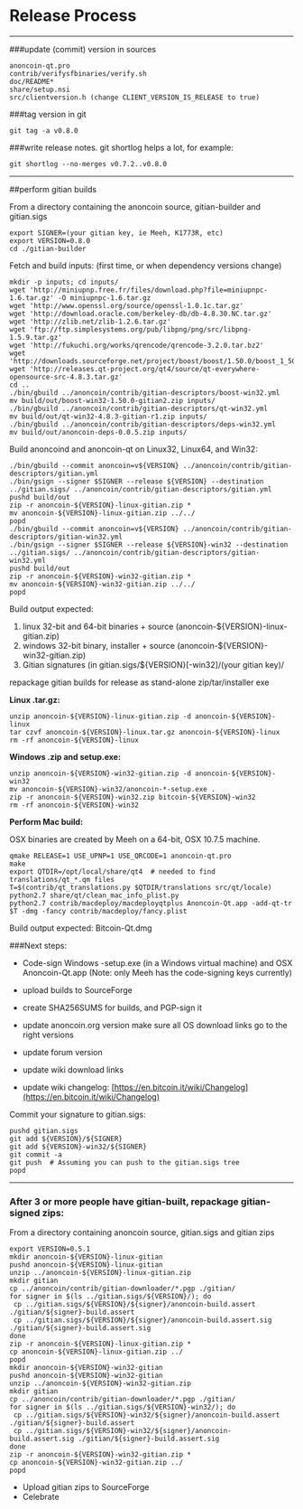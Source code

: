 Release Process
====================

* * *

###update (commit) version in sources


	anoncoin-qt.pro
	contrib/verifysfbinaries/verify.sh
	doc/README*
	share/setup.nsi
	src/clientversion.h (change CLIENT_VERSION_IS_RELEASE to true)

###tag version in git

	git tag -a v0.8.0

###write release notes. git shortlog helps a lot, for example:

	git shortlog --no-merges v0.7.2..v0.8.0

* * *

##perform gitian builds

 From a directory containing the anoncoin source, gitian-builder and gitian.sigs
  
	export SIGNER=(your gitian key, ie Meeh, K1773R, etc)
	export VERSION=0.8.0
	cd ./gitian-builder

 Fetch and build inputs: (first time, or when dependency versions change)

	mkdir -p inputs; cd inputs/
	wget 'http://miniupnp.free.fr/files/download.php?file=miniupnpc-1.6.tar.gz' -O miniupnpc-1.6.tar.gz
	wget 'http://www.openssl.org/source/openssl-1.0.1c.tar.gz'
	wget 'http://download.oracle.com/berkeley-db/db-4.8.30.NC.tar.gz'
	wget 'http://zlib.net/zlib-1.2.6.tar.gz'
	wget 'ftp://ftp.simplesystems.org/pub/libpng/png/src/libpng-1.5.9.tar.gz'
	wget 'http://fukuchi.org/works/qrencode/qrencode-3.2.0.tar.bz2'
	wget 'http://downloads.sourceforge.net/project/boost/boost/1.50.0/boost_1_50_0.tar.bz2'
	wget 'http://releases.qt-project.org/qt4/source/qt-everywhere-opensource-src-4.8.3.tar.gz'
	cd ..
	./bin/gbuild ../anoncoin/contrib/gitian-descriptors/boost-win32.yml
	mv build/out/boost-win32-1.50.0-gitian2.zip inputs/
	./bin/gbuild ../anoncoin/contrib/gitian-descriptors/qt-win32.yml
	mv build/out/qt-win32-4.8.3-gitian-r1.zip inputs/
	./bin/gbuild ../anoncoin/contrib/gitian-descriptors/deps-win32.yml
	mv build/out/anoncoin-deps-0.0.5.zip inputs/

 Build anoncoind and anoncoin-qt on Linux32, Linux64, and Win32:
  
	./bin/gbuild --commit anoncoin=v${VERSION} ../anoncoin/contrib/gitian-descriptors/gitian.yml
	./bin/gsign --signer $SIGNER --release ${VERSION} --destination ../gitian.sigs/ ../anoncoin/contrib/gitian-descriptors/gitian.yml
	pushd build/out
	zip -r anoncoin-${VERSION}-linux-gitian.zip *
	mv anoncoin-${VERSION}-linux-gitian.zip ../../
	popd
	./bin/gbuild --commit anoncoin=v${VERSION} ../anoncoin/contrib/gitian-descriptors/gitian-win32.yml
	./bin/gsign --signer $SIGNER --release ${VERSION}-win32 --destination ../gitian.sigs/ ../anoncoin/contrib/gitian-descriptors/gitian-win32.yml
	pushd build/out
	zip -r anoncoin-${VERSION}-win32-gitian.zip *
	mv anoncoin-${VERSION}-win32-gitian.zip ../../
	popd

  Build output expected:

  1. linux 32-bit and 64-bit binaries + source (anoncoin-${VERSION}-linux-gitian.zip)
  2. windows 32-bit binary, installer + source (anoncoin-${VERSION}-win32-gitian.zip)
  3. Gitian signatures (in gitian.sigs/${VERSION}[-win32]/(your gitian key)/

repackage gitian builds for release as stand-alone zip/tar/installer exe

**Linux .tar.gz:**

	unzip anoncoin-${VERSION}-linux-gitian.zip -d anoncoin-${VERSION}-linux
	tar czvf anoncoin-${VERSION}-linux.tar.gz anoncoin-${VERSION}-linux
	rm -rf anoncoin-${VERSION}-linux

**Windows .zip and setup.exe:**

	unzip anoncoin-${VERSION}-win32-gitian.zip -d anoncoin-${VERSION}-win32
	mv anoncoin-${VERSION}-win32/anoncoin-*-setup.exe .
	zip -r anoncoin-${VERSION}-win32.zip bitcoin-${VERSION}-win32
	rm -rf anoncoin-${VERSION}-win32

**Perform Mac build:**

  OSX binaries are created by Meeh on a 64-bit, OSX 10.7.5 machine.

	qmake RELEASE=1 USE_UPNP=1 USE_QRCODE=1 anoncoin-qt.pro
	make
	export QTDIR=/opt/local/share/qt4  # needed to find translations/qt_*.qm files
	T=$(contrib/qt_translations.py $QTDIR/translations src/qt/locale)
	python2.7 share/qt/clean_mac_info_plist.py
	python2.7 contrib/macdeploy/macdeployqtplus Anoncoin-Qt.app -add-qt-tr $T -dmg -fancy contrib/macdeploy/fancy.plist

 Build output expected: Bitcoin-Qt.dmg

###Next steps:

* Code-sign Windows -setup.exe (in a Windows virtual machine) and
  OSX Anoncoin-Qt.app (Note: only Meeh has the code-signing keys currently)

* upload builds to SourceForge

* create SHA256SUMS for builds, and PGP-sign it

* update anoncoin.org version
  make sure all OS download links go to the right versions

* update forum version

* update wiki download links

* update wiki changelog: [https://en.bitcoin.it/wiki/Changelog](https://en.bitcoin.it/wiki/Changelog)

Commit your signature to gitian.sigs:

	pushd gitian.sigs
	git add ${VERSION}/${SIGNER}
	git add ${VERSION}-win32/${SIGNER}
	git commit -a
	git push  # Assuming you can push to the gitian.sigs tree
	popd

-------------------------------------------------------------------------

### After 3 or more people have gitian-built, repackage gitian-signed zips:

From a directory containing anoncoin source, gitian.sigs and gitian zips

	export VERSION=0.5.1
	mkdir anoncoin-${VERSION}-linux-gitian
	pushd anoncoin-${VERSION}-linux-gitian
	unzip ../anoncoin-${VERSION}-linux-gitian.zip
	mkdir gitian
	cp ../anoncoin/contrib/gitian-downloader/*.pgp ./gitian/
	for signer in $(ls ../gitian.sigs/${VERSION}/); do
	 cp ../gitian.sigs/${VERSION}/${signer}/anoncoin-build.assert ./gitian/${signer}-build.assert
	 cp ../gitian.sigs/${VERSION}/${signer}/anoncoin-build.assert.sig ./gitian/${signer}-build.assert.sig
	done
	zip -r anoncoin-${VERSION}-linux-gitian.zip *
	cp anoncoin-${VERSION}-linux-gitian.zip ../
	popd
	mkdir anoncoin-${VERSION}-win32-gitian
	pushd anoncoin-${VERSION}-win32-gitian
	unzip ../anoncoin-${VERSION}-win32-gitian.zip
	mkdir gitian
	cp ../anoncoin/contrib/gitian-downloader/*.pgp ./gitian/
	for signer in $(ls ../gitian.sigs/${VERSION}-win32/); do
	 cp ../gitian.sigs/${VERSION}-win32/${signer}/anoncoin-build.assert ./gitian/${signer}-build.assert
	 cp ../gitian.sigs/${VERSION}-win32/${signer}/anoncoin-build.assert.sig ./gitian/${signer}-build.assert.sig
	done
	zip -r anoncoin-${VERSION}-win32-gitian.zip *
	cp anoncoin-${VERSION}-win32-gitian.zip ../
	popd

- Upload gitian zips to SourceForge
- Celebrate 
